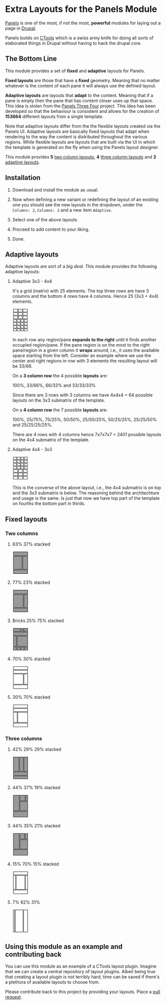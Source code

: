 # Extra Layouts for the Panels Module

[Panels](http://drupal.org/project/panels) is one of the most, if not
the most, **powerful** modules for laying out a page in
[Drupal](http://drupal.org/project/drupal).

Panels builds on [CTools](http://drupal.org/project/ctools) which is
a swiss army knife for doing all sorts of elaborated things in Drupal
without having to hack the drupal core.

## The Bottom Line

This module provides a set of **fixed** and **adaptive** layouts for
Panels.

**Fixed layouts** are those that have a **fixed** geometry. Meaning
that no matter whatever is the content of each pane it will always use
the defined layout. 

**Adaptive layouts** are layouts that **adapt** to the
content. Meaning that if a pane is empty then the pane that has
content closer uses up that space. This idea is stolen from the
[Panels Three Four](http://drupal.org/project/panels_three_four)
project. This idea has been developed so that the behaviour is
consistent and allows for the creation of **153664** different
layouts from a single template.

Note that adaptive layouts differ from the the flexible layouts
created via the Panels UI. Adaptive layouts are basically fixed
layouts that adapt when rendering to the way the content is
distributed throughout the various regions. While flexible layouts are
layouts that are built via the UI in which the template is generated
on the fly when using the Panels layout designer.

This module provides **5** [two column layouts](#twocol-fixed), **4**
[three column layouts](#threecol-fixed) and **2** [adaptive layouts](#adaptive).

## Installation

 1. Download and install the module as usual.
 
 2. Now when defining a new variant or redefining the layout of an
    existing one you should see the new layouts in the dropdown, under
    the `Columns: 2`, `Columns: 3` and a new item `Adaptive`.
    
 3. Select one of the above layouts.
 
 4. Proceed to add content to your liking.
 
 5. Done.


<h2 id="adaptive">Adaptive layouts</h2>

Adaptive layouts are sort of a *big deal*. This module provides the
following adaptive layouts:

 1. Adaptive 3x3 - 4x4
 
    It's a grid (matrix) with 25 elements. The top three rows are
    have 3 columns and the bottom 4 rows have 4 columns. Hence 25 (3x3
    \+ 4x4) elements.

    ![Adaptive 3x3 - 4x4](https://github.com/perusio/panels_extra_layouts/raw/7.x-1.x/plugins/layouts/three_four_adaptive/three_four_adaptive.png)
 
    In each row any region/pane **expands to the right** until it finds
    another occupied region/pane. If the pane region is on the most
    to the right pane/region in a given column it **wraps** around,
    i.e., it uses the available space starting from the left. Consider
    an example where we use the center and right regions in row with 3
    elements the resulting layout will be 33/66.
    
    On a **3 column row** the 4 possible **layouts** are:
    
    100%, 33/66%, 66/33% and 33/33/33%  

    Since there are 3 rows with 3 columns we have 4x4x4 = 64 possible
    layouts on the 3x3 submatrix of the template.
    
    On a **4 column row** the 7 possible **layouts** are:
    
    100%, 25/75%, 75/25%, 50/50%, 25/50/25%, 50/25/25%, 25/25/50% and 25/25/25/25%.

    There are 4 rows with 4 columns hence 7x7x7x7 = 2401 possible
    layouts on the 4x4 submatrix of the template.
    
 2. Adaptive 4x4 - 3x3   
 
    ![Adaptive 4x4 - 3x3](https://github.com/perusio/panels_extra_layouts/raw/7.x-1.x/plugins/layouts/four_three_adaptive/four_three_adaptive.png)
    
    This is the converse of the above layout, i.e., the 4x4 submatrix
    is on top and the 3x3 submatrix is below. The reasoning behind the
    architechture and usage is the same. Is just that now we have top
    part of the template on fourths the bottom part in thirds.
    
## Fixed layouts

<h3 id="twocol-fixed">Two columns</h3>

 1. 63% 37% stacked 
 
    ![two columns 63/37 stacked](https://github.com/perusio/panels_extra_layouts/raw/7.x-1.x/plugins/layouts/twocol_63_37_stacked/twocol_63_37_stacked.png)

 2. 77% 23% stacked 

    ![two columns 77/23 stacked](https://github.com/perusio/panels_extra_layouts/raw/7.x-1.x/plugins/layouts/twocol_77_23_stacked/twocol_77_23_stacked.png)

 3. Bricks 25% 75% stacked 

    ![two column bricks 72/25 stacked](https://github.com/perusio/panels_extra_layouts/raw/7.x-1.x/plugins/layouts/bricks_25_75_stacked/bricks_25_75_stacked.png)

 4. 70% 30% stacked
 
    ![two column bricks 70/30 stacked](https://github.com/perusio/panels_extra_layouts/raw/7.x-1.x/plugins/layouts/twocol_70_30_stacked/twocol_70_30_stacked.png)
 
 5. 30% 70% stacked
 
    ![two column bricks 30/70 stacked](https://github.com/perusio/panels_extra_layouts/raw/7.x-1.x/plugins/layouts/twocol_30_70_stacked/twocol_30_70_stacked.png)
 
<h3 id="threecol-fixed">Three columns</h3>


 1. 42% 29% 29% stacked 

    ![three columns 42 29 29 stacked](https://github.com/perusio/panels_extra_layouts/raw/7.x-1.x/plugins/layouts/threecol_42_29_29_stacked/threecol_42_29_29_stacked.png)

 2. 44% 37% 19% stacked 

    ![three columns 44 37 19 stacked](https://github.com/perusio/panels_extra_layouts/raw/7.x-1.x/plugins/layouts/threecol_44_37_19_stacked/threecol_44_37_19_stacked.png)

 3. 44% 35% 21% stacked 

    ![three columns 44 35 21 stacked](https://github.com/perusio/panels_extra_layouts/raw/7.x-1.x/plugins/layouts/threecol_44_35_21_stacked/threecol_44_35_21_stacked.png)

 4. 15% 70% 15% stacked
 
    ![three columns 25 70 15 stacked](https://github.com/perusio/panels_extra_layouts/raw/7.x-1.x/plugins/layouts/threecol_15_70_15_stacked/threecol_15_70_15_stacked.png)
 
 5. 7% 62% 31%
 
    ![three columns 7 62 31 stacked](https://github.com/perusio/panels_extra_layouts/raw/7.x-1.x/plugins/layouts/threecol_7_62_31/threecol_7_62_31.png)

## Using this module as an example and contributing back

You can use this module as an example of a CTools layout
plugin. Imagine that we can create a central repository of layout
plugins. Albeit being true that creating a layout plugin is not
terribly hard, time can be saved if there's a plethora of available
layouts to choose from.

Please contribute back to this project by providing your
layouts. Place a
[pull request](http://help.github.com/pull-requests/).
